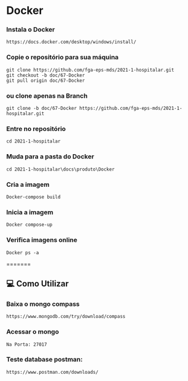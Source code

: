 # Docker

### Instala o Docker
   
    https://docs.docker.com/desktop/windows/install/

### Copie o repositório para sua máquina

    git clone https://github.com/fga-eps-mds/2021-1-hospitalar.git
    git checkout -b doc/67-Docker
    git pull origin doc/67-Docker

### ou clone apenas na Branch
    git clone -b doc/67-Docker https://github.com/fga-eps-mds/2021-1-hospitalar.git

### Entre no repositório
    cd 2021-1-hospitalar

### Muda para a pasta do Docker

    cd 2021-1-hospitalar\docs\produto\Docker
    
### Cria a imagem
     
    Docker-compose build
    

### Inicia a imagem
    
    Docker compose-up


### Verifica imagens online
    
    Docker ps -a
=======
## 💻 Como Utilizar 

### Baixa o mongo compass
    
    https://www.mongodb.com/try/download/compass

### Acessar o mongo
    
    Na Porta: 27017

### Teste database postman:
   
    https://www.postman.com/downloads/